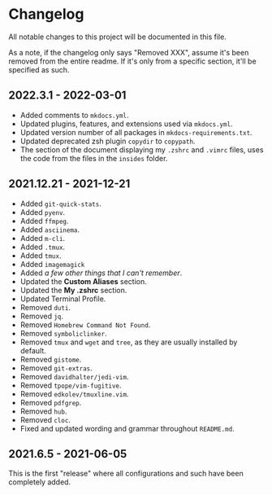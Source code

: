 # Changelog

All notable changes to this project will be documented in this file.

As a note, if the changelog only says "Removed XXX", assume it's been removed from the entire readme. If it's only from a specific section, it'll be specified as such.

## 2022.3.1 - 2022-03-01

- Added comments to `mkdocs.yml`.
- Updated plugins, features, and extensions used via `mkdocs.yml`.
- Updated version number of all packages in `mkdocs-requirements.txt`.
- Updated deprecated zsh plugin `copydir` to `copypath`.
- The section of the document displaying my `.zshrc` and `.vimrc` files, uses the code from the files in the `insides` folder.

## 2021.12.21 - 2021-12-21

- Added `git-quick-stats`.
- Added `pyenv`.
- Added `ffmpeg`.
- Added `asciinema`.
- Added `m-cli`.
- Added `.tmux`.
- Added `tmux`.
- Added `imagemagick`
- Added *a few other things that I can't remember*.
- Updated the **Custom Aliases** section.
- Updated the **My .zshrc** section.
- Updated Terminal Profile.
- Removed `duti`.
- Removed `jq`.
- Removed `Homebrew Command Not Found`.
- Removed `symboliclinker`.
- Removed `tmux` and `wget` and `tree`, as they are usually installed by default.
- Removed `gistome`.
- Removed `git-extras`.
- Removed `davidhalter/jedi-vim`.
- Removed `tpope/vim-fugitive`.
- Removed `edkolev/tmuxline.vim`.
- Removed `pdfgrep`.
- Removed `hub`.
- Removed `cloc`.
- Fixed and updated wording and grammar throughout `README.md`.

## 2021.6.5 - 2021-06-05

This is the first "release" where all configurations and such have been completely added.
